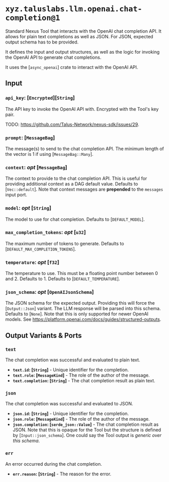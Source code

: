 # `xyz.taluslabs.llm.openai.chat-completion@1`

Standard Nexus Tool that interacts with the OpenAI chat completion API. It allows for plain text completions as well as JSON. For JSON, expected output schema has to be provided.

It defines the input and output structures, as well as the logic for invoking the OpenAI API to generate chat completions.

It uses the [`async_openai`] crate to interact with the OpenAI API.

## Input

### `api_key`: [`Encrypted`][`String`]

The API key to invoke the OpenAI API with. Encrypted with the Tool's key pair.

TODO: <https://github.com/Talus-Network/nexus-sdk/issues/29>.

### `prompt`: [`MessageBag`]

The message(s) to send to the chat completion API. The minimum length of the vector is 1 if using [`MessageBag::Many`].

### `context`: _opt_ [`MessageBag`]

The context to provide to the chat completion API. This is useful for providing additional context as a DAG default value. Defaults to [`Vec::default`]. Note that context messages are **prepended** to the `messages` input port.

### `model`: _opt_ [`String`]

The model to use for chat completion. Defaults to [`DEFAULT_MODEL`].

### `max_completion_tokens`: _opt_ [`u32`]

The maximum number of tokens to generate. Defaults to [`DEFAULT_MAX_COMPLETION_TOKENS`].

### `temperature`: _opt_ [`f32`]

The temperature to use. This must be a floating point number between 0 and 2. Defaults to 1. Defaults to [`DEFAULT_TEMPERATURE`].

### `json_schema`: _opt_ [`OpenAIJsonSchema`]

The JSON schema for the expected output. Providing this will force the [`Output::Json`] variant. The LLM response will be parsed into this schema. Defaults to [`None`]. Note that this is only supported for newer OpenAI models. See <https://platform.openai.com/docs/guides/structured-outputs>.

## Output Variants & Ports

### `text`

The chat completion was successful and evaluated to plain text.

- **`text.id`: [`String`]** - Unique identifier for the completion.
- **`text.role`: [`MessageKind`]** - The role of the author of the message.
- **`text.completion`: [`String`]** - The chat completion result as plain text.

### `json`

The chat completion was successful and evaluated to JSON.

- **`json.id`: [`String`]** - Unique identifier for the completion.
- **`json.role`: [`MessageKind`]** - The role of the author of the message.
- **`json.completion`: [`serde_json::Value`]** - The chat completion result as JSON. Note that this is opaque for the Tool but the structure is defined by [`Input::json_schema`]. One could say the Tool output is _generic over this schema_.

### `err`

An error occurred during the chat completion.

- **`err.reason`: [`String`]** - The reason for the error.
